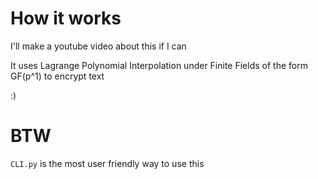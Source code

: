 # How it works

I'll make a youtube video about this if I can

It uses Lagrange Polynomial Interpolation under Finite Fields of the form GF(p^1) to encrypt text

:)

# BTW

 `CLI.py` is the most user friendly way to use this
